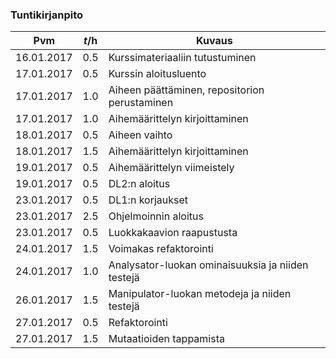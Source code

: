 ### Tuntikirjanpito
Pvm | *t*/h | Kuvaus
--------------- | ----- | ------
16.01.2017 | 0.5 | Kurssimateriaaliin tutustuminen
17.01.2017 | 0.5 | Kurssin aloitusluento
17.01.2017 | 1.0 | Aiheen päättäminen, repositorion perustaminen
17.01.2017 | 1.0 | Aihemäärittelyn kirjoittaminen
18.01.2017 | 0.5 | Aiheen vaihto
18.01.2017 | 1.5 | Aihemäärittelyn kirjoittaminen
19.01.2017 | 0.5 | Aihemäärittelyn viimeistely
19.01.2017 | 0.5 | DL2:n aloitus
23.01.2017 | 0.5 | DL1:n korjaukset
23.01.2017 | 2.5 | Ohjelmoinnin aloitus
23.01.2017 | 0.5 | Luokkakaavion raapustusta
24.01.2017 | 1.5 | Voimakas refaktorointi
24.01.2017 | 1.0 | Analysator-luokan ominaisuuksia ja niiden testejä
26.01.2017 | 1.5 | Manipulator-luokan metodeja ja niiden testejä
27.01.2017 | 0.5 | Refaktorointi
27.01.2017 | 1.5 | Mutaatioiden tappamista
